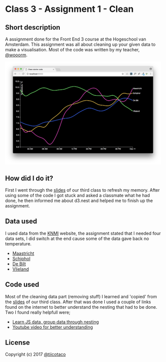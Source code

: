 # Class 3 - Assignment 1 - Clean

## Short description
A assignment done for the Front End 3 course at the Hogeschool van Amsterdam. This assignment was all about cleaning up your given data to make a visualisation. Most of the code was written by my teacher, [@wooorm](https://github.com/wooorm).

![Finished!](preview.png)

## How did I do it?
First I went through the [slides](https://docs.google.com/presentation/d/1TpoPilc1qVIQU07u_IdPeNqSZcbgliPaLF0zZUWGvWE/edit?usp=sharing) of our third class to refresh my memory. After using some of the code I got stuck and asked a classmate what he had done, he then informed me about d3.nest and helped me to finish up the assignment.

## Data used
I used data from the [KNMI](http://projects.knmi.nl/klimatologie/uurgegevens/selectie.cgi) website, the assignment stated that I needed four data sets, I did switch at the end cause some of the data gave back no temperature. 
* [Maastricht](javascript:pop_page('http://www.knmi.nl/samenw/klimatologie/metadata/maastricht.html',800,794))
* [Schiphol](javascript:pop_page('http://www.knmi.nl/samenw/klimatologie/metadata/schiphol.html',800,794))
* [De Bilt](javascript:pop_page('http://www.knmi.nl/samenw/klimatologie/metadata/debilt.html',800,794))
* [Vlieland](javascript:pop_page('http://www.knmi.nl/samenw/klimatologie/metadata/vlieland.html',800,794))

## Code used
Most of the cleaning data part (removing stuff) I learned and 'copied' from the [slides](https://docs.google.com/presentation/d/1TpoPilc1qVIQU07u_IdPeNqSZcbgliPaLF0zZUWGvWE/edit?usp=sharing) of our third class. After that was done I used a couple of links found on the internet to better understand the nesting that had to be done. Two I found really helpfull were;
* [Learn JS data, group data through nesting](http://learnjsdata.com/group_data.html)
* [Youtube video for better understanding](https://www.youtube.com/watch?v=6dcj3X6Bfsk)

## License
Copyright (c) 2017 [@tiicotaco](https://github.com/tiicotaco)
